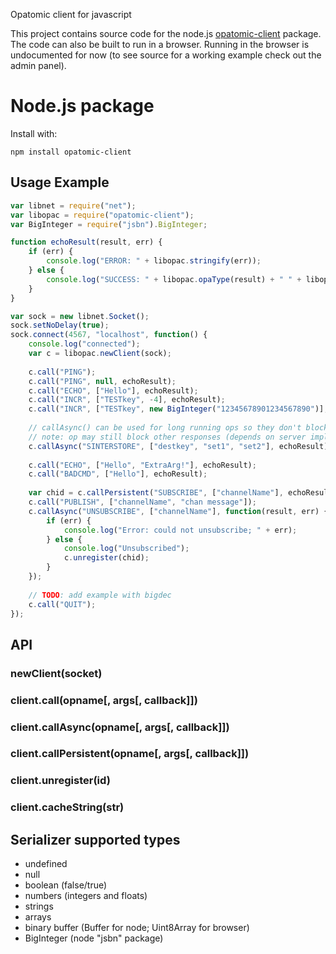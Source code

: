 Opatomic client for javascript

This project contains source code for the node.js 
[opatomic-client](https://www.npmjs.com/package/opatomic-client) package.
The code can also be built to run in a browser. Running in the browser is 
undocumented for now (to see source for a working example check out the 
admin panel).

# Node.js package

Install with:

    npm install opatomic-client

## Usage Example

```js
var libnet = require("net");
var libopac = require("opatomic-client");
var BigInteger = require("jsbn").BigInteger;

function echoResult(result, err) {
	if (err) {
		console.log("ERROR: " + libopac.stringify(err));
	} else {
		console.log("SUCCESS: " + libopac.opaType(result) + " " + libopac.stringify(result));
	}
}

var sock = new libnet.Socket();
sock.setNoDelay(true);
sock.connect(4567, "localhost", function() {
	console.log("connected");
	var c = libopac.newClient(sock);
	
	c.call("PING");
	c.call("PING", null, echoResult);
	c.call("ECHO", ["Hello"], echoResult);
	c.call("INCR", ["TESTkey", -4], echoResult);
	c.call("INCR", ["TESTkey", new BigInteger("12345678901234567890")], echoResult);
	
	// callAsync() can be used for long running ops so they don't block responses
	// note: op may still block other responses (depends on server implementation)
	c.callAsync("SINTERSTORE", ["destkey", "set1", "set2"], echoResult);
	
	c.call("ECHO", ["Hello", "ExtraArg!"], echoResult);
	c.call("BADCMD", ["Hello"], echoResult);
	
	var chid = c.callPersistent("SUBSCRIBE", ["channelName"], echoResult);
	c.call("PUBLISH", ["channelName", "chan message"]);
	c.callAsync("UNSUBSCRIBE", ["channelName"], function(result, err) {
		if (err) {
			console.log("Error: could not unsubscribe; " + err);
		} else {
			console.log("Unsubscribed");
			c.unregister(chid);
		}
	});
	
	// TODO: add example with bigdec
	c.call("QUIT");
});

```


## API

### newClient(socket)

### client.call(opname[, args[, callback]])

### client.callAsync(opname[, args[, callback]])

### client.callPersistent(opname[, args[, callback]])

### client.unregister(id)

### client.cacheString(str)


## Serializer supported types
 - undefined
 - null
 - boolean (false/true)
 - numbers (integers and floats)
 - strings
 - arrays
 - binary buffer (Buffer for node; Uint8Array for browser)
 - BigInteger (node "jsbn" package)

